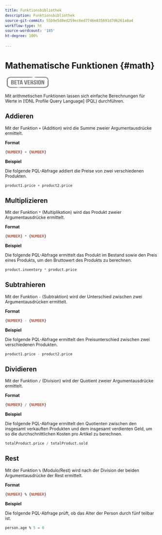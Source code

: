 ```yaml
---
title: Funktionsbibliothek
description: Funktionsbibliothek
source-git-commit: 55b9e5d8ed259ec6ed7746e835691d7d6261a8a4
workflow-type: ht
source-wordcount: '185'
ht-degree: 100%

---
```


# Mathematische Funktionen {#math}

![](../../assets/do-not-localize/badge.png)

Mit arithmetischen Funktionen lassen sich einfache Berechnungen für Werte in [!DNL Profile Query Language] (PQL) durchführen.

## Addieren

Mit der Funktion `+` (Addition) wird die Summe zweier Argumentausdrücke ermittelt.

**Format**

```sql
{NUMBER} + {NUMBER}
```

**Beispiel**

Die folgende PQL-Abfrage addiert die Preise von zwei verschiedenen Produkten.

```sql
product1.price + product2.price
```

## Multiplizieren

Mit der Funktion `*` (Multiplikation) wird das Produkt zweier Argumentausdrücke ermittelt.

**Format**

```sql
{NUMBER} * {NUMBER}
```

**Beispiel**

Die folgende PQL-Abfrage ermittelt das Produkt im Bestand sowie den Preis eines Produkts, um den Bruttowert des Produkts zu berechnen.

```sql
product.inventory * product.price
```

## Subtrahieren

Mit der Funktion `-` (Subtraktion) wird der Unterschied zwischen zwei Argumentausdrücken ermittelt.

**Format**

```sql
{NUMBER} - {NUMBER}
```

**Beispiel**

Die folgende PQL-Abfrage ermittelt den Preisunterschied zwischen zwei verschiedenen Produkten.

```sql
product1.price - product2.price
```

## Dividieren

Mit der Funktion `/` (Division) wird der Quotient zweier Argumentausdrücke ermittelt.

**Format**

```sql
{NUMBER} / {NUMBER}
```

**Beispiel**

Die folgende PQL-Abfrage ermittelt den Quotienten zwischen den insgesamt verkauften Produkten und dem insgesamt verdienten Geld, um so die durchschnittlichen Kosten pro Artikel zu berechnen.

```sql
totalProduct.price / totalProduct.sold
```

## Rest

Mit der Funktion `%` (Modulo/Rest) wird nach der Division der beiden Argumentausdrücke der Rest ermittelt.

**Format**

```sql
{NUMBER} % {NUMBER}
```

**Beispiel**

Die folgende PQL-Abfrage prüft, ob das Alter der Person durch fünf teilbar ist.

```sql
person.age % 5 = 0
```
